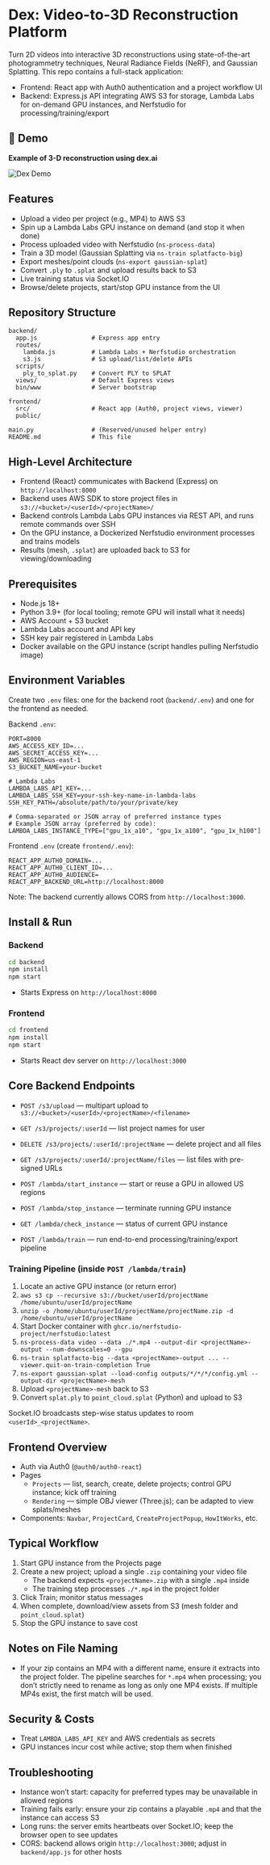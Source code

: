 # Dex: Video-to-3D Reconstruction Platform

Turn 2D videos into interactive 3D reconstructions using state-of-the-art photogrammetry techniques, Neural Radiance Fields (NeRF), and Gaussian Splatting. This repo contains a full-stack application:

- Frontend: React app with Auth0 authentication and a project workflow UI
- Backend: Express.js API integrating AWS S3 for storage, Lambda Labs for on-demand GPU instances, and Nerfstudio for processing/training/export

## 🎥 Demo

**Example of 3-D reconstruction using dex.ai**

![Dex Demo](./demo.gif)

## Features
- Upload a video per project (e.g., MP4) to AWS S3
- Spin up a Lambda Labs GPU instance on demand (and stop it when done)
- Process uploaded video with Nerfstudio (`ns-process-data`)
- Train a 3D model (Gaussian Splatting via `ns-train splatfacto-big`)
- Export meshes/point clouds (`ns-export gaussian-splat`)
- Convert `.ply` to `.splat` and upload results back to S3
- Live training status via Socket.IO
- Browse/delete projects, start/stop GPU instance from the UI

## Repository Structure
```
backend/
  app.js               # Express app entry
  routes/
    lambda.js          # Lambda Labs + Nerfstudio orchestration
    s3.js              # S3 upload/list/delete APIs
  scripts/
    ply_to_splat.py    # Convert PLY to SPLAT
  views/               # Default Express views
  bin/www              # Server bootstrap

frontend/
  src/                 # React app (Auth0, project views, viewer)
  public/

main.py                # (Reserved/unused helper entry)
README.md              # This file
```

## High-Level Architecture
- Frontend (React) communicates with Backend (Express) on `http://localhost:8000`
- Backend uses AWS SDK to store project files in `s3://<bucket>/<userId>/<projectName>/`
- Backend controls Lambda Labs GPU instances via REST API, and runs remote commands over SSH
- On the GPU instance, a Dockerized Nerfstudio environment processes and trains models
- Results (mesh, `.splat`) are uploaded back to S3 for viewing/downloading

## Prerequisites
- Node.js 18+
- Python 3.9+ (for local tooling; remote GPU will install what it needs)
- AWS Account + S3 bucket
- Lambda Labs account and API key
- SSH key pair registered in Lambda Labs
- Docker available on the GPU instance (script handles pulling Nerfstudio image)

## Environment Variables
Create two `.env` files: one for the backend root (`backend/.env`) and one for the frontend as needed.

Backend `.env`:
```
PORT=8000
AWS_ACCESS_KEY_ID=...
AWS_SECRET_ACCESS_KEY=...
AWS_REGION=us-east-1
S3_BUCKET_NAME=your-bucket

# Lambda Labs
LAMBDA_LABS_API_KEY=...
LAMBDA_LABS_SSH_KEY=your-ssh-key-name-in-lambda-labs
SSH_KEY_PATH=/absolute/path/to/your/private/key

# Comma-separated or JSON array of preferred instance types
# Example JSON array (preferred by code):
LAMBDA_LABS_INSTANCE_TYPE=["gpu_1x_a10", "gpu_1x_a100", "gpu_1x_h100"]
```

Frontend `.env` (create `frontend/.env`):
```
REACT_APP_AUTH0_DOMAIN=...
REACT_APP_AUTH0_CLIENT_ID=...
REACT_APP_AUTH0_AUDIENCE=
REACT_APP_BACKEND_URL=http://localhost:8000
```

Note: The backend currently allows CORS from `http://localhost:3000`.

## Install & Run
### Backend
```bash
cd backend
npm install
npm start
```
- Starts Express on `http://localhost:8000`

### Frontend
```bash
cd frontend
npm install
npm start
```
- Starts React dev server on `http://localhost:3000`

## Core Backend Endpoints
- `POST /s3/upload` — multipart upload to `s3://<bucket>/<userId>/<projectName>/<filename>`
- `GET /s3/projects/:userId` — list project names for user
- `DELETE /s3/projects/:userId/:projectName` — delete project and all files
- `GET /s3/projects/:userId/:projectName/files` — list files with pre-signed URLs

- `POST /lambda/start_instance` — start or reuse a GPU in allowed US regions
- `POST /lambda/stop_instance` — terminate running GPU instance
- `GET /lambda/check_instance` — status of current GPU instance
- `POST /lambda/train` — run end-to-end processing/training/export pipeline

### Training Pipeline (inside `POST /lambda/train`)
1. Locate an active GPU instance (or return error)
2. `aws s3 cp --recursive s3://bucket/userId/projectName /home/ubuntu/userId/projectName`
3. `unzip -o /home/ubuntu/userId/projectName/projectName.zip -d /home/ubuntu/userId/projectName`
4. Start Docker container with `ghcr.io/nerfstudio-project/nerfstudio:latest`
5. `ns-process-data video --data ./*.mp4 --output-dir <projectName>-output --num-downscales=0 --gpu`
6. `ns-train splatfacto-big --data <projectName>-output ... --viewer.quit-on-train-completion True`
7. `ns-export gaussian-splat --load-config outputs/*/*/*/config.yml --output-dir <projectName>-mesh`
8. Upload `<projectName>-mesh` back to S3
9. Convert `splat.ply` to `point_cloud.splat` (Python) and upload to S3

Socket.IO broadcasts step-wise status updates to room `<userId>_<projectName>`.

## Frontend Overview
- Auth via Auth0 (`@auth0/auth0-react`)
- Pages
  - `Projects` — list, search, create, delete projects; control GPU instance; kick off training
  - `Rendering` — simple OBJ viewer (Three.js); can be adapted to view splats/meshes
- Components: `Navbar`, `ProjectCard`, `CreateProjectPopup`, `HowItWorks`, etc.

## Typical Workflow
1. Start GPU instance from the Projects page
2. Create a new project; upload a single `.zip` containing your video file
   - The backend expects `<projectName>.zip` with a single `.mp4` inside
   - The training step processes `./*.mp4` in the project folder
3. Click Train; monitor status messages
4. When complete, download/view assets from S3 (mesh folder and `point_cloud.splat`)
5. Stop the GPU instance to save cost

## Notes on File Naming
- If your zip contains an MP4 with a different name, ensure it extracts into the project folder. The pipeline searches for `*.mp4` when processing; you don’t strictly need to rename as long as only one MP4 exists. If multiple MP4s exist, the first match will be used.

## Security & Costs
- Treat `LAMBDA_LABS_API_KEY` and AWS credentials as secrets
- GPU instances incur cost while active; stop them when finished

## Troubleshooting
- Instance won’t start: capacity for preferred types may be unavailable in allowed regions
- Training fails early: ensure your zip contains a playable `.mp4` and that the instance can access S3
- Long runs: the server emits heartbeats over Socket.IO; keep the browser open to see updates
- CORS: backend allows origin `http://localhost:3000`; adjust in `backend/app.js` for other hosts

